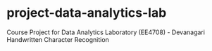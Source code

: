 # project-data-analytics-lab
Course Project for Data Analytics Laboratory (EE4708) - Devanagari Handwritten Character Recognition
